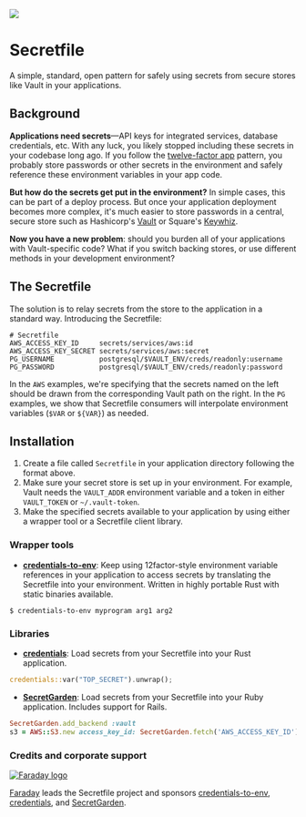 ![](http://s3.amazonaws.com/faraday-assets/wilsons-banner.svg)

# Secretfile

A simple, standard, open pattern for safely using secrets from secure stores like Vault in your applications.

## Background

**Applications need secrets**—API keys for integrated services, database credentials, etc. With any luck, you likely stopped including these secrets in your codebase long ago. If you follow the [twelve-factor app][12factor] pattern, you probably store passwords or other secrets in the environment and safely reference these environment variables in your app code.

**But how do the secrets get put in the environment?** In simple cases, this can be part of a deploy process. But once your application deployment becomes more complex, it's much easier to store passwords in a central, secure store such as Hashicorp's [Vault][vault] or Square's [Keywhiz][keywhiz].

**Now you have a new problem**: should you burden all of your applications with Vault-specific code? What if you switch backing stores, or use different methods in your development environment?

## The Secretfile

The solution is to relay secrets from the store to the application in a standard way. Introducing the Secretfile:

```
# Secretfile
AWS_ACCESS_KEY_ID     secrets/services/aws:id
AWS_ACCESS_KEY_SECRET secrets/services/aws:secret
PG_USERNAME           postgresql/$VAULT_ENV/creds/readonly:username
PG_PASSWORD           postgresql/$VAULT_ENV/creds/readonly:password
```

In the `AWS` examples, we're specifying that the secrets named on the left should be drawn from the corresponding Vault path on the right. In the `PG` examples, we show that Secretfile consumers will interpolate environment variables (`$VAR` or `${VAR}`) as needed.

## Installation

1. Create a file called `Secretfile` in your application directory following the format above.
2. Make sure your secret store is set up in your environment. For example, Vault needs the `VAULT_ADDR` environment variable and a token in either `VAULT_TOKEN` or `~/.vault-token`.
3. Make the specified secrets available to your application by using either a wrapper tool or a Secretfile client library.

### Wrapper tools

* **[credentials-to-env][c2e]**: Keep using 12factor-style environment variable references in your application to access secrets by translating the Secretfile into your environment. Written in highly portable Rust with static binaries available.

```shell
$ credentials-to-env myprogram arg1 arg2
```

### Libraries

* **[credentials][credentials]**: Load secrets from your Secretfile into your Rust application.

```rust
credentials::var("TOP_SECRET").unwrap();
```

* **[SecretGarden][sg]**: Load secrets from your Secretfile into your Ruby application. Includes support for Rails.

```ruby
SecretGarden.add_backend :vault
s3 = AWS::S3.new access_key_id: SecretGarden.fetch('AWS_ACCESS_KEY_ID')
```

### Credits and corporate support

[![Faraday logo](https://s3.amazonaws.com/faraday-assets/files/img/logo.svg)](http://faraday.io)

[Faraday](http://faraday.io) leads the Secretfile project and sponsors [credentials-to-env][c2e], [credentials][credentials], and [SecretGarden][sg].

[12factor]: http://12factor.net/
[vault]: https://www.vaultproject.io/
[keywhiz]: https://square.github.io/keywhiz/
[c2e]: https://github.com/faradayio/credentials_to_env
[credentials]: https://github.com/emk/credentials
[sg]: https://github.com/dkastner/secret_garden